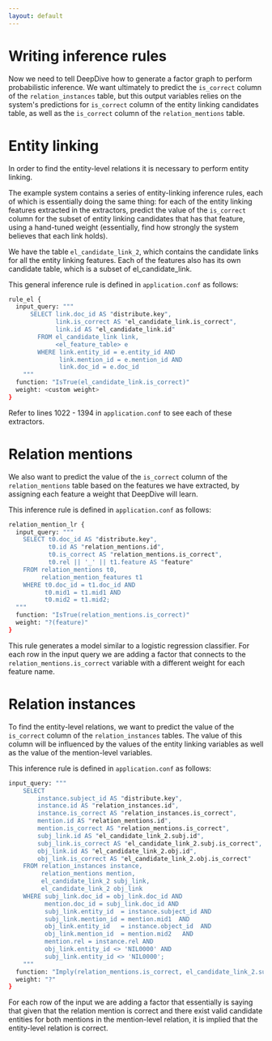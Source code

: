 ```yaml
---
layout: default
---
```


Writing inference rules
====

Now we need to tell DeepDive how to generate a factor graph to perform probabilistic inference. We want ultimately to predict the `is_correct` column of the `relation_instances` table, but this output variables relies on the system's predictions for `is_correct` column of the entity linking candidates table, as well as the `is_correct` column of the `relation_mentions` table.

# Entity linking

In order to find the entity-level relations it is necessary to perform entity linking.

The example system contains a series of entity-linking inference rules, each of which is essentially doing the same thing: for each of the entity linking features extracted in the extractors, predict the value of the `is_correct` column for the subset of entity linking candidates that has that feature, using a hand-tuned weight (essentially, find how strongly the system believes that each link holds).


We have the table `el_candidate_link_2`, which contains the candidate links for all the entity linking features. Each of the features also has its own candidate table, which is a subset of el_candidate_link.

This general inference rule is defined in `application.conf` as follows:

```bash
rule_el {
  input_query: """
      SELECT link.doc_id AS "distribute.key",
             link.is_correct AS "el_candidate_link.is_correct",
             link.id AS "el_candidate_link.id"
        FROM el_candidate_link link,
             <el_feature_table> e
        WHERE link.entity_id = e.entity_id AND
              link.mention_id = e.mention_id AND
              link.doc_id = e.doc_id
    """
  function: "IsTrue(el_candidate_link.is_correct)"
  weight: <custom weight>
}
```

Refer to lines 1022 - 1394 in `application.conf` to see each of these extractors.

# Relation mentions

We also want to predict the value of the `is_correct` column of the `relation_mentions` table based on the features we have extracted, by assigning each feature a weight that DeepDive will learn.

This inference rule is defined in `application.conf` as follows:

```bash
relation_mention_lr {
  input_query: """
    SELECT t0.doc_id AS "distribute.key",
           t0.id AS "relation_mentions.id",
           t0.is_correct AS "relation_mentions.is_correct",
           t0.rel || '_' || t1.feature AS "feature"
    FROM relation_mentions t0,
         relation_mention_features t1
    WHERE t0.doc_id = t1.doc_id AND
          t0.mid1 = t1.mid1 AND
          t0.mid2 = t1.mid2;
  """
  function: "IsTrue(relation_mentions.is_correct)"
  weight: "?(feature)"
}
```

This rule generates a model similar to a logistic regression classifier. For each row in the input query we are adding a factor that connects to the `relation_mentions.is_correct` variable with a different weight for each feature name.

# Relation instances

To find the entity-level relations, we want to predict the value of the `is_correct` column of the `relation_instances` tables. The value of this column will be influenced by the values of the entity linking variables as well as the value of the mention-level variables.

This inference rule is defined in `application.conf` as follows:

```bash
input_query: """
    SELECT
        instance.subject_id AS "distribute.key",
        instance.id AS "relation_instances.id",
        instance.is_correct AS "relation_instances.is_correct",
        mention.id AS "relation_mentions.id",
        mention.is_correct AS "relation_mentions.is_correct",
        subj_link.id AS "el_candidate_link_2.subj.id",
        subj_link.is_correct AS "el_candidate_link_2.subj.is_correct",
        obj_link.id AS "el_candidate_link_2.obj.id",
        obj_link.is_correct AS "el_candidate_link_2.obj.is_correct"
    FROM relation_instances instance,
         relation_mentions mention,
         el_candidate_link_2 subj_link,
         el_candidate_link_2 obj_link
    WHERE subj_link.doc_id = obj_link.doc_id AND
          mention.doc_id = subj_link.doc_id AND
          subj_link.entity_id  = instance.subject_id AND
          subj_link.mention_id = mention.mid1  AND
          obj_link.entity_id   = instance.object_id  AND
          obj_link.mention_id  = mention.mid2   AND
          mention.rel = instance.rel AND
          obj_link.entity_id <> 'NIL0000' AND
          subj_link.entity_id <> 'NIL0000';
    """
  function: "Imply(relation_mentions.is_correct, el_candidate_link_2.subj.is_correct, el_candidate_link_2.obj.is_correct, relation_instances.is_correct)"
  weight: "?"
}
````

For each row of the input we are adding a factor that essentially is saying that given that the relation mention is correct and there exist valid candidate entities for both mentions in the mention-level relation, it is implied that the entity-level relation is correct.